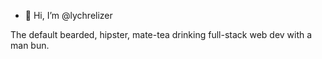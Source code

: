 - 👋 Hi, I’m @lychrelizer

The default bearded, hipster, mate-tea drinking full-stack web dev with a man bun.

<!---
- 👀 I’m interested in ...
- 🌱 I’m currently learning ...
- 💞️ I’m looking to collaborate on ...
- 📫 How to reach me ...
--->
<!---
lychrelizer/lychrelizer is a ✨ special ✨ repository because its `README.md` (this file) appears on your GitHub profile.
You can click the Preview link to take a look at your changes.
--->
